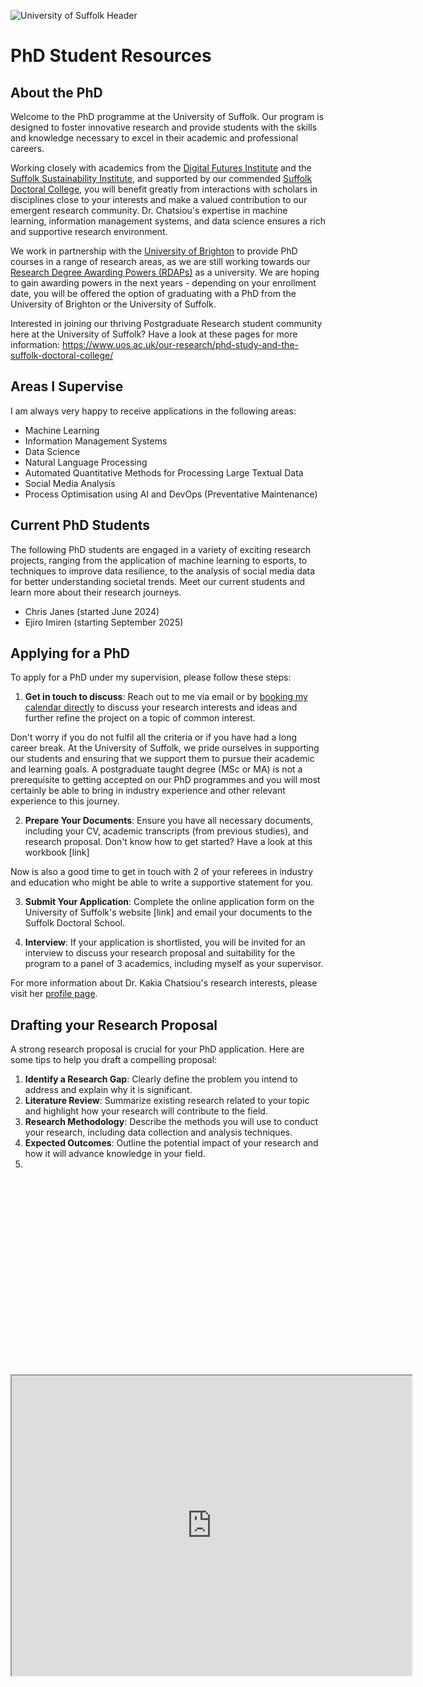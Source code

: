 <!--![Dr. Kakia Chatsiou's Academic Hub](https://github.com/UoS-KakiasCourses/.github/assets/10551558/724158b2-9832-456b-8cad-9c341bced94d)

![image](https://github.com/user-attachments/assets/ab245c41-f62e-47d9-a299-4096a1e756aa)
![image](https://github.com/user-attachments/assets/9e3bb0f2-3afe-4861-a7fb-64cb80ceaef4)-->

![University of Suffolk Header](https://github.com/user-attachments/assets/040dcc4b-4624-4e3f-bacd-c98e55f16444)



# PhD Student Resources

## About the PhD
Welcome to the PhD programme at the University of Suffolk. Our program is designed to foster innovative research and provide students with the skills and knowledge necessary to excel in their academic and professional careers. 

Working closely with academics from the [Digital Futures Institute](https://www.uos.ac.uk/our-research/research-institutes/digital-futures-institute/) and the [Suffolk Sustainability Institute](https://www.uos.ac.uk/our-research/research-institutes/suffolk-sustainability-institute-ssi/), and supported by our commended [Suffolk Doctoral College](https://www.uos.ac.uk/our-research/phd-study-and-the-suffolk-doctoral-college/suffolk-doctoral-college/), you will benefit greatly from interactions with scholars in disciplines close to your interests and make a valued contribution to our emergent research community. Dr. Chatsiou's expertise in machine learning, information management systems, and data science ensures a rich and supportive research environment.

We work in partnership with the [University of Brighton](https://www.brighton.ac.uk/research/postgraduate-research-degrees/index.aspx) to provide PhD courses in a range of research areas, as we are still working towards our [Research Degree Awarding Powers (RDAPs)](https://www.officeforstudents.org.uk/news-blog-and-events/press-and-media/ofs-publishes-new-guidance-on-degree-awarding-powers/) as a university. We are hoping to gain awarding powers in the next years - depending on your enrollment date, you will be offered the option of graduating with a PhD from the University of Brighton or the University of Suffolk.

Interested in joining our thriving Postgraduate Research student community here at the University of Suffolk? Have a look at these pages for more information: https://www.uos.ac.uk/our-research/phd-study-and-the-suffolk-doctoral-college/

## Areas I Supervise
I am always very happy to receive applications in the following areas: 
- Machine Learning
- Information Management Systems
- Data Science
- Natural Language Processing
- Automated Quantitative Methods for Processing Large Textual Data
- Social Media Analysis
- Process Optimisation using AI and DevOps (Preventative Maintenance)

## Current PhD Students
The following PhD students are engaged in a variety of exciting research projects, ranging from the application of machine learning to esports, to techniques to improve data resilience, to the analysis of social media data for better understanding societal trends. Meet our current students and learn more about their research journeys.

* Chris Janes (started June 2024)
* Ejiro Imiren (starting September 2025)

## Applying for a PhD
To apply for a PhD under my supervision, please follow these steps:

1. **Get in touch to discuss**: Reach out to me via email or by [booking my calendar directly](https://outlook.office.com/bookwithme/user/90ad647b2ee3423ea75829c521f69bfd@UOS.AC.UK/meetingtype/LDsa_BznLkKkQCJbf0jmLQ2?bookingcode=4076a5c5-d72f-4a63-8b58-09ad0d65c431&anonymous&ep=mlink) to discuss your research interests and ideas and further refine the project on a topic of common interest.

Don't worry if you do not fulfil all the criteria or if you have had a long career break. At the University of Suffolk, we pride ourselves in supporting our students and ensuring that we support them to pursue their academic and learning goals. A postgraduate taught degree (MSc or MA) is not a prerequisite to getting accepted on our PhD programmes and you will most certainly be able to bring in industry experience and other relevant experience to this journey.

2. **Prepare Your Documents**: Ensure you have all necessary documents, including your CV, academic transcripts (from previous studies), and research proposal. Don't know how to get started? Have a look at this workbook [link]

Now is also a good time to get in touch with 2 of your referees in industry and education who might be able to write a supportive statement for you.

3. **Submit Your Application**: Complete the online application form on the University of Suffolk's website [link] and email your documents to the Suffolk Doctoral School.
   
5. **Interview**: If your application is shortlisted, you will be invited for an interview to discuss your research proposal and suitability for the program to a panel of 3 academics, including myself as your supervisor.

For more information about Dr. Kakia Chatsiou's research interests, please visit her [profile page](https://www.uos.ac.uk/people/dr-kakia-chatsiou/).

## Drafting your Research Proposal
A strong research proposal is crucial for your PhD application. Here are some tips to help you draft a compelling proposal:
1. **Identify a Research Gap**: Clearly define the problem you intend to address and explain why it is significant. 
2. **Literature Review**: Summarize existing research related to your topic and highlight how your research will contribute to the field.
3. **Research Methodology**: Describe the methods you will use to conduct your research, including data collection and analysis techniques.
4. **Expected Outcomes**: Outline the potential impact of your research and how it will advance knowledge in your field.
5. 

<!-- Google Maps Responsive Embed -->
<style>.embed-container {position: relative; padding-bottom: 56.25%; padding-top: 30px; height: 0; overflow: hidden;} .embed-container iframe, .embed-container object, .embed-container embed { position: absolute; top: 0; left: 0; width: 100%; height: 100%; }</style>
<div class='embed-container'></div>


<html>
<iframe src="https://www.google.com/maps/d/u/0/embed?mid=1GdD9f1rV5FL98ZCrk26ZHVvSPhstcNE&ehbc=2E312F&noprof=1" width="640" height="480"></iframe>
</html>
